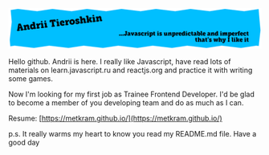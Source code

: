 ![Header](/header.png)

Hello github. Andrii is here. I really like Javascript, have read lots of materials on learn.javascript.ru and reactjs.org and practice it with writing some games.

Now I'm looking for my first job as Trainee Frontend Developer. I'd be glad to become a member of you developing team and do as much as I can.

Resume: [https://metkram.github.io/](https://metkram.github.io/)

p.s. It really warms my heart to know you read my README.md file. Have a good day
